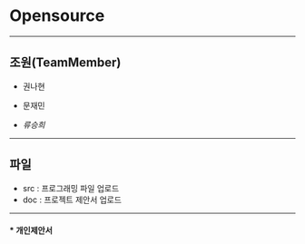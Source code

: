 # Opensource
***

## 조원(TeamMember)
- 권나현

- 문재민

- _류승희_
***
## 파일
- src : 프로그래밍 파일 업로드
- doc : 프로젝트 제안서 업로드
***
#### * 개인제안서
